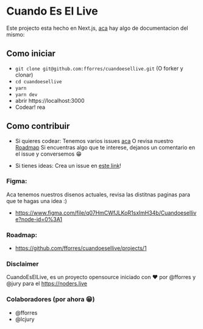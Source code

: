 # Cuando Es El Live

Este projecto esta hecho en Next.js, [aca](https://nextjs.org/docs/) hay algo de documentacion del mismo:

## Como iniciar

- `git clone git@github.com:fforres/cuandoesellive.git` (O forker y clonar)
- `cd cuandoesellive`
- `yarn`
- `yarn dev`
- abrir https://localhost:3000
- Codear! rea

## Como contribuir

- Si quieres codear:
  Tenemos varios issues [aca](https://github.com/fforres/cuandoesellive/issues?q=is%3Aissue+is%3Aopen+sort%3Aupdated-desc)
  O revisa nuestro [Roadmap](https://github.com/fforres/cuandoesellive/projects/1)
  Si encuentras algo que te interese, dejanos un comentario en el issue y conversemos 😁

- Si tienes ideas:
  Crea un issue en [este link](https://github.com/fforres/cuandoesellive/issues/new)!

### Figma:

Aca tenemos nuestros disenos actuales, revisa las distitnas paginas para que te hagas una idea :)

- https://www.figma.com/file/q07HmCWfJLKoR1sxlmH34b/Cuandoesellive?node-id=0%3A1

### Roadmap:

- https://github.com/fforres/cuandoesellive/projects/1

### Disclaimer

CuandoEsElLive, es un proyecto opensource iniciado con ❤ por @fforres y @jury para el https://noders.live

### Colaboradores (por ahora 😁)

- @fforres
- @lcjury
